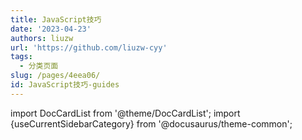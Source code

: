 ```yaml
---
title: JavaScript技巧
date: '2023-04-23'
authors: liuzw
url: 'https://github.com/liuzw-cyy'
tags:
  - 分类页面
slug: /pages/4eea06/
id: JavaScript技巧-guides
---
```


import DocCardList from '@theme/DocCardList';
import {useCurrentSidebarCategory} from '@docusaurus/theme-common';

<DocCardList items={useCurrentSidebarCategory().items}/>